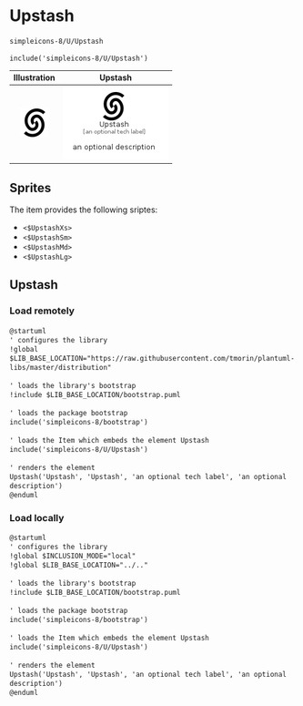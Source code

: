 # Upstash


```text
simpleicons-8/U/Upstash
```

```text
include('simpleicons-8/U/Upstash')
```



| Illustration | Upstash |
| :---: | :---: |
| ![illustration for Illustration](../../simpleicons-8/U/Upstash.png) | ![illustration for Upstash](../../simpleicons-8/U/Upstash.Local.png) |



## Sprites
The item provides the following sriptes:

- `<$UpstashXs>`
- `<$UpstashSm>`
- `<$UpstashMd>`
- `<$UpstashLg>`





## Upstash

### Load remotely
```plantuml
@startuml
' configures the library
!global $LIB_BASE_LOCATION="https://raw.githubusercontent.com/tmorin/plantuml-libs/master/distribution"

' loads the library's bootstrap
!include $LIB_BASE_LOCATION/bootstrap.puml

' loads the package bootstrap
include('simpleicons-8/bootstrap')

' loads the Item which embeds the element Upstash
include('simpleicons-8/U/Upstash')

' renders the element
Upstash('Upstash', 'Upstash', 'an optional tech label', 'an optional description')
@enduml
```

### Load locally
```plantuml
@startuml
' configures the library
!global $INCLUSION_MODE="local"
!global $LIB_BASE_LOCATION="../.."

' loads the library's bootstrap
!include $LIB_BASE_LOCATION/bootstrap.puml

' loads the package bootstrap
include('simpleicons-8/bootstrap')

' loads the Item which embeds the element Upstash
include('simpleicons-8/U/Upstash')

' renders the element
Upstash('Upstash', 'Upstash', 'an optional tech label', 'an optional description')
@enduml
```

